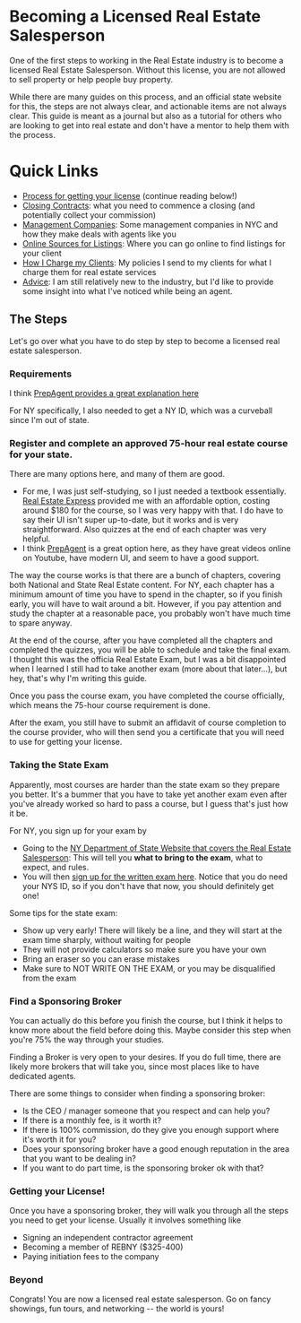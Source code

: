 # Becoming a Licensed Real Estate Salesperson

One of the first steps to working in the Real Estate industry is to become a licensed Real Estate Salesperson. Without this license, you are not allowed to sell property or help people buy property.

While there are many guides on this process, and an official state website for this, the steps are not always clear, and actionable items are not always clear. This guide is meant as a journal but also as a tutorial for others who are looking to get into real estate and don't have a mentor to help them with the process.

# Quick Links

- [Process for getting your license](#the-steps) (continue reading below!)
- [Closing Contracts](./closing.md): what you need to commence a closing (and potentially collect your commission)
- [Management Companies](./mgmt_companies.md): Some management companies in NYC and how they make deals with agents like you
- [Online Sources for Listings](./online_sources.md): Where you can go online to find listings for your client
- [How I Charge my Clients](./collecting_commission.md): My policies I send to my clients for what I charge them for real estate services
- [Advice](./advice.md): I am still relatively new to the industry, but I'd like to provide some insight into what I've noticed while being an agent.

## The Steps

Let's go over what you have to do step by step to become a licensed real estate salesperson.

### Requirements

I think [PrepAgent provides a great explanation here](https://www.prepagent.com/real-estate-exam-by-state/NY/new-york-real-estate-license)

For NY specifically, I also needed to get a NY ID, which was a curveball since I'm out of state.

### Register and complete an approved 75-hour real estate course for your state.

There are many options here, and many of them are good.

- For me, I was just self-studying, so I just needed a textbook essentially. [Real Estate Express](https://www.talkable.com/x/yn6IDa) provided me with an affordable option, costing around $180 for the course, so I was very happy with that. I do have to say their UI isn't super up-to-date, but it works and is very straightforward. Also quizzes at the end of each chapter was very helpful.
- I think [PrepAgent](https://www.prepagent.com/sign-up) is a great option here, as they have great videos online on Youtube, have modern UI, and seem to have a good support.

The way the course works is that there are a bunch of chapters, covering both National and State Real Estate content. For NY, each chapter has a minimum amount of time you have to spend in the chapter, so if you finish early, you will have to wait around a bit. However, if you pay attention and study the chapter at a reasonable pace, you probably won't have much time to spare anyway.

At the end of the course, after you have completed all the chapters and completed the quizzes, you will be able to schedule and take the final exam. I thought this was the officia Real Estate Exam, but I was a bit disappointed when I learned I still had to take another exam (more about that later...), but hey, that's why I'm writing this guide.

Once you pass the course exam, you have completed the course officially, which means the 75-hour course requirement is done.

After the exam, you still have to submit an affidavit of course completion to the course provider, who will then send you a certificate that you will need to use for getting your license.

### Taking the State Exam

Apparently, most courses are harder than the state exam so they prepare you better. It's a bummer that you have to take yet another exam even after you've already worked so hard to pass a course, but I guess that's just how it be.

For NY, you sign up for your exam by

- Going to the [NY Department of State Website that covers the Real Estate Salesperson](https://dos.ny.gov/real-estate-salesperson): This will tell you **what to bring to the exam**, what to expect, and rules.
- You will then [sign up for the written exam here](https://appext20.dos.ny.gov/nydos/registration.do?from=loginPage). Notice that you do need your NYS ID, so if you don't have that now, you should definitely get one!

Some tips for the state exam:

- Show up very early! There will likely be a line, and they will start at the exam time sharply, without waiting for people
- They will not provide calculators so make sure you have your own
- Bring an eraser so you can erase mistakes
- Make sure to NOT WRITE ON THE EXAM, or you may be disqualified from the exam

### Find a Sponsoring Broker

You can actually do this before you finish the course, but I think it helps to know more about the field before doing this. Maybe consider this step when you're 75% the way through your studies.

Finding a Broker is very open to your desires. If you do full time, there are likely more brokers that will take you, since most places like to have dedicated agents.

There are some things to consider when finding a sponsoring broker:

- Is the CEO / manager someone that you respect and can help you?
- If there is a monthly fee, is it worth it?
- If there is 100% commission, do they give you enough support where it's worth it for you?
- Does your sponsoring broker have a good enough reputation in the area that you want to be dealing in?
- If you want to do part time, is the sponsoring broker ok with that?

### Getting your License!

Once you have a sponsoring broker, they will walk you through all the steps you need to get your license. Usually it involves something like

- Signing an independent contractor agreement
- Becoming a member of REBNY ($325-400)
- Paying initiation fees to the company

### Beyond

Congrats! You are now a licensed real estate salesperson. Go on fancy showings, fun tours, and networking -- the world is yours!
